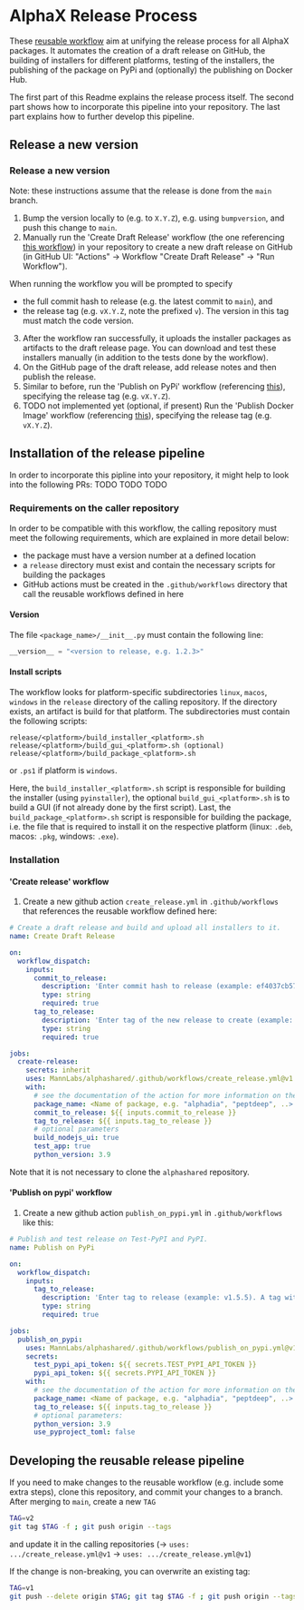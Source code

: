 # AlphaX Release Process
These [reusable workflow](https://docs.github.com/en/actions/sharing-automations/reusing-workflows) aim at unifying the release process for all AlphaX packages.
It automates the creation of a draft release on GitHub, the building of installers for different platforms,
testing of the installers, the publishing of the package on PyPi and (optionally) the publishing on Docker Hub.

The first part of this Readme explains the release process itself.
The second part shows how to incorporate this pipeline into your repository.
The last part explains how to further develop this pipeline.

## Release a new version

### Release a new version
Note: these instructions assume that the release is done from the `main` branch.

1. Bump the version locally to (e.g. to `X.Y.Z`), e.g. using `bumpversion`, and push this change to `main`.
2. Manually run the 'Create Draft Release' workflow 
(the one referencing [this workflow](https://github.com/MannLabs/alphashared/.github/workflows/create_release.yml))
in your repository to create a new draft release on GitHub 
(in GitHub UI: "Actions" -> Workflow "Create Draft Release" -> "Run Workflow").

When running the workflow you will be prompted to specify
- the full commit hash to release (e.g. the latest commit to `main`), and
- the release tag (e.g. `vX.Y.Z`, note the prefixed `v`). The version in this tag must match the code version.
3. After the workflow ran successfully, it uploads the installer packages as artifacts to the draft
release page. You can download and test these installers manually (in addition to the tests done by the workflow).
4. On the GitHub page of the draft release, add release notes and then publish the release.
5. Similar to before, run the 'Publish on PyPi' workflow
(referencing [this](https://github.com/MannLabs/alphashared/.github/workflows/publish_on_pypi.yml)),
specifying the release tag (e.g. `vX.Y.Z`).
6. TODO not implemented yet (optional, if present) Run the 'Publish Docker Image' workflow
(referencing [this](https://github.com/MannLabs/alphashared/.github/workflows/publish_docker_image.yml)),
specifying the release tag (e.g. `vX.Y.Z`).


## Installation of the release pipeline
In order to incorporate this pipline into your repository, it might help to look into
the following PRs:
TODO TODO TODO



### Requirements on the caller repository
In order to be compatible with this workflow, the calling repository must meet the following requirements,
which are explained in more detail below:
- the package must have a version number at a defined location
- a `release` directory must exist and contain the necessary scripts for building the packages
- GitHub actions must be created in the `.github/workflows` directory that call the reusable workflows defined in here

#### Version
The file `<package_name>/__init__.py` must contain the following line:

```python
__version__ = "<version to release, e.g. 1.2.3>"
```

#### Install scripts
The workflow looks for platform-specific subdirectories `linux`, `macos`, `windows` in the
`release` directory of the calling repository. If the directory exists, an artifact is build for that platform.
The subdirectories must contain the following scripts:

```
release/<platform>/build_installer_<platform>.sh
release/<platform>/build_gui_<platform>.sh (optional)
release/<platform>/build_package_<platform>.sh
```
or `.ps1` if platform is `windows`.

Here, the `build_installer_<platform>.sh` script is responsible for building the installer (using `pyinstaller`), 
the optional `build_gui_<platform>.sh` is to build a GUI (if not already done
by the first script). Last, the `build_package_<platform>.sh` script is responsible for building the package,
i.e. the file that is required to install it on the respective platform (linux: `.deb`, macos: `.pkg`, windows: `.exe`).


### Installation
#### 'Create release' workflow
1. Create a new github action `create_release.yml` in `.github/workflows` that references 
the reusable workflow defined here:
```yaml
# Create a draft release and build and upload all installers to it.
name: Create Draft Release

on:
  workflow_dispatch:
    inputs:
      commit_to_release:
        description: 'Enter commit hash to release (example: ef4037cb571f99cb4919b520fde7174972aae473)'
        type: string
        required: true
      tag_to_release:
        description: 'Enter tag of the new release to create (example: v1.5.5). The code version needs to be bumped already to match the tag.'
        type: string
        required: true

jobs:
  create-release:
    secrets: inherit
    uses: MannLabs/alphashared/.github/workflows/create_release.yml@v1
    with:
      # see the documentation of the action for more information on the parameters
      package_name: <Name of package, e.g. "alphadia", "peptdeep", ..>
      commit_to_release: ${{ inputs.commit_to_release }}
      tag_to_release: ${{ inputs.tag_to_release }}
      # optional parameters
      build_nodejs_ui: true
      test_app: true
      python_version: 3.9
```
Note that it is not necessary to clone the `alphashared` repository. 


#### 'Publish on pypi' workflow
1. Create a new github action `publish_on_pypi.yml` in `.github/workflows` like this:
```yaml
# Publish and test release on Test-PyPI and PyPI.
name: Publish on PyPi

on:
  workflow_dispatch:
    inputs:
      tag_to_release:
        description: 'Enter tag to release (example: v1.5.5). A tag with the same name must exist in the repository.'
        type: string
        required: true

jobs:
  publish_on_pypi:
    uses: MannLabs/alphashared/.github/workflows/publish_on_pypi.yml@v1
    secrets:
      test_pypi_api_token: ${{ secrets.TEST_PYPI_API_TOKEN }}
      pypi_api_token: ${{ secrets.PYPI_API_TOKEN }}
    with:
      # see the documentation of the action for more information on the parameters
      package_name: <Name of package, e.g. "alphadia", "peptdeep", ..>
      tag_to_release: ${{ inputs.tag_to_release }}
      # optional parameters:
      python_version: 3.9
      use_pyproject_toml: false
```


## Developing the reusable release pipeline
If you need to make changes to the reusable workflow 
(e.g. include some extra steps), clone this repository, and commit your changes to
a branch. After merging to `main`, create a new `TAG`
```bash
TAG=v2
git tag $TAG -f ; git push origin --tags
```
and update it in the calling repositories (-> `uses: .../create_release.yml@v1` -> `uses: .../create_release.yml@v1`)

If the change is non-breaking, you can overwrite an existing tag:
```bash
TAG=v1
git push --delete origin $TAG; git tag $TAG -f ; git push origin --tags
```